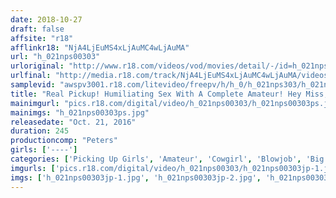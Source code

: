 ```yaml
---
date: 2018-10-27
draft: false
affsite: "r18"
afflinkr18: "NjA4LjEuMS4xLjAuMC4wLjAuMA"
url: "h_021nps00303"
urloriginal: "http://www.r18.com/videos/vod/movies/detail/-/id=h_021nps00303"
urlfinal: "http://media.r18.com/track/NjA4LjEuMS4xLjAuMC4wLjAuMA/videos/vod/movies/detail/-/id=h_021nps00303"
samplevid: "awspv3001.r18.com/litevideo/freepv/h/h_0/h_021nps303/h_021nps303_dmb_w.mp4"
title: "Real Pickup! Humiliating Sex With A Complete Amateur! Hey Miss, Will You Help With My Early Ejaculation/Erectile Dysfunction? 2"
mainimgurl: "pics.r18.com/digital/video/h_021nps00303/h_021nps00303ps.jpg"
mainimgs: "h_021nps00303ps.jpg"
releasedate: "Oct. 21, 2016"
duration: 245
productioncomp: "Peters"
girls: ['----']
categories: ['Picking Up Girls', 'Amateur', 'Cowgirl', 'Blowjob', 'Big Vibrator', 'Over 4 Hours', 'Hi-Def']
imgurls: ['pics.r18.com/digital/video/h_021nps00303/h_021nps00303jp-1.jpg', 'pics.r18.com/digital/video/h_021nps00303/h_021nps00303jp-2.jpg', 'pics.r18.com/digital/video/h_021nps00303/h_021nps00303jp-3.jpg', 'pics.r18.com/digital/video/h_021nps00303/h_021nps00303jp-4.jpg', 'pics.r18.com/digital/video/h_021nps00303/h_021nps00303jp-5.jpg', 'pics.r18.com/digital/video/h_021nps00303/h_021nps00303jp-6.jpg', 'pics.r18.com/digital/video/h_021nps00303/h_021nps00303jp-7.jpg', 'pics.r18.com/digital/video/h_021nps00303/h_021nps00303jp-8.jpg', 'pics.r18.com/digital/video/h_021nps00303/h_021nps00303jp-9.jpg', 'pics.r18.com/digital/video/h_021nps00303/h_021nps00303jp-10.jpg', 'pics.r18.com/digital/video/h_021nps00303/h_021nps00303jp-11.jpg', 'pics.r18.com/digital/video/h_021nps00303/h_021nps00303jp-12.jpg', 'pics.r18.com/digital/video/h_021nps00303/h_021nps00303jp-13.jpg', 'pics.r18.com/digital/video/h_021nps00303/h_021nps00303jp-14.jpg', 'pics.r18.com/digital/video/h_021nps00303/h_021nps00303jp-15.jpg', 'pics.r18.com/digital/video/h_021nps00303/h_021nps00303jp-16.jpg', 'pics.r18.com/digital/video/h_021nps00303/h_021nps00303jp-17.jpg', 'pics.r18.com/digital/video/h_021nps00303/h_021nps00303jp-18.jpg', 'pics.r18.com/digital/video/h_021nps00303/h_021nps00303jp-19.jpg', 'pics.r18.com/digital/video/h_021nps00303/h_021nps00303jp-20.jpg']
imgs: ['h_021nps00303jp-1.jpg', 'h_021nps00303jp-2.jpg', 'h_021nps00303jp-3.jpg', 'h_021nps00303jp-4.jpg', 'h_021nps00303jp-5.jpg', 'h_021nps00303jp-6.jpg', 'h_021nps00303jp-7.jpg', 'h_021nps00303jp-8.jpg', 'h_021nps00303jp-9.jpg', 'h_021nps00303jp-10.jpg', 'h_021nps00303jp-11.jpg', 'h_021nps00303jp-12.jpg', 'h_021nps00303jp-13.jpg', 'h_021nps00303jp-14.jpg', 'h_021nps00303jp-15.jpg', 'h_021nps00303jp-16.jpg', 'h_021nps00303jp-17.jpg', 'h_021nps00303jp-18.jpg', 'h_021nps00303jp-19.jpg', 'h_021nps00303jp-20.jpg']
---
```


